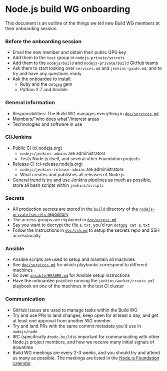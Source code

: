 # Node.js build WG onboarding

This document is an outline of the things we tell new Build WG members at their
onboarding session.

### Before the onboarding session

* Email the new member and obtain their public GPG key
* Add them to the `test` group in `nodejs-private/secrets`
* Add them to the `nodejs/build` and `nodejs-private/build` GitHub teams
* Ask them to start looking over `services.md` and `jenkins-guide.md`,
  and to try and have any questions ready
* Ask the onboardee to install:
  * Ruby and the `dotgpg` gem
  * Python 2.7 and Ansible

### General information

* Responsibilities: The Build WG manages everything in
  [`doc/services.md`](doc/services.md)
* Members/"who does what"/interest areas
* Technologies and software in use

### CI/Jenkins

* Public CI (ci.nodejs.org)
  * `nodejs/jenkins-admins` are administrators
  * Tests Node.js itself, and several other Foundation projects
* Release CI (ci-release.nodejs.org)
  * `nodejs/jenkins-release-admins` are administrators
  * What creates and publishes all releases of Node.js
* General trend is try and use Jenkins pipelines as much as possible,
  store all bash scripts within `jenkins/scripts`

### Secrets

* All production secrets are stored in the `build` directory of the
[`nodejs-private/secrets` repository][]
* The access groups are explained in [`doc/access.md`](doc/access.md)
* Say you want to decrypt the file `a.txt`, you'd run `dotgpg cat a.txt`
* Follow the instructions in [`doc/ssh.md`](doc/ssh.md) to setup the secrets
  repo and SSH accesslocally

### Ansible

* Ansible scripts are used to setup and maintain all machines
* See [`doc/services.md`](doc/services.md) for which playbooks
  correspond to different machines
* Go over [`ansible/README.md`](ansible/README.md) for Ansible setup
  instructions
* Have the onboardee practice running the `jenkins/worker/create.yml` playbook
on one of the machines in the test CI cluster

### Communication

* GitHub Issues are used to manage tasks within the Build WG
* Try and use PRs to land changes, keep open for at least a day, and get
  at least one approval from another WG member.
* Try and land PRs with the same commit metadata you'd use in
  `nodejs/node`
* IRC (specifically `#node-build` is important for communicating with
  other Node.js project members, and how we receive many initial signals
of downtime
* Build WG meetings are every 2-3 weeks, and you should try and attend
  as many as possible. The meetings are listed in the [Node.js
Foundation calendar][].

[`nodejs-private/secrets` repository]: https://github.com/nodejs-private/secrets
[Node.js Foundation calendar]: https://nodejs.org/calendar
